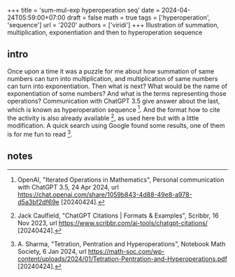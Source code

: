 +++
title = 'sum-mul-exp hyperoperation seq'
date = 2024-04-24T05:59:00+07:00
draft = false
math = true
tags = ['hyperoperation', 'sequence']
url = '2020'
authors = ['viridi']
+++
Illustration of summation, multiplication, exponentiation and then to hyperoperation sequence <!--more-->


## intro
Once upon a time it was a puzzle for me about how summation of same numbers can turn into multiplication, and multiplication of same numbers can turn into exponentiation. Then what is next? What would be the name of exponentiation of some numbers? And what is the terms representing those operations? Communication with ChatGPT 3.5 give answer about the last, which is known as hyperoperation sequence [^openai_2024]. And the format how to cite the activity is also already available [^caufield_2023], as used here but with a little modification. A quick search using Google found some results, one of them is for me fun to read [^sharma_2024].


## notes
[^caufield_2023]: Jack Caulfield, "ChatGPT Citations | Formats & Examples", Scribbr, 16 Nov 2023, url https://www.scribbr.com/ai-tools/chatgpt-citations/ [20240424].
[^openai_2024]: OpenAI, "Iterated Operations in Mathematics", Personal communication with ChatGPT 3.5, 24 Apr 2024, url https://chat.openai.com/share/1059b843-4d88-49e8-a978-d5a3bf2df69e [20240424].
[^sharma_2024]: A. Sharma, "Tetration, Pentration and Hyperoperations", Notebook Math Society, 6 Jan 2024, url https://math-soc.com/wp-content/uploads/2024/01/Tetration-Pentration-and-Hyperoperations.pdf [20240424].
